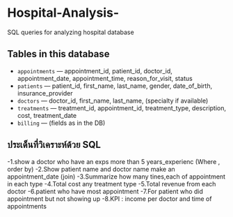# Hospital-Analysis-
SQL queries for analyzing hospital database

## Tables in this database
- `appointments` — appointment_id, patient_id, doctor_id, appointment_date, appointment_time, reason_for_visit, status
- `patients` — patient_id, first_name, last_name, gender, date_of_birth, insurance_provider
- `doctors` — doctor_id, first_name, last_name, (specialty if available)
- `treatments` — treatment_id, appointment_id, treatment_type, description, cost, treatment_date
- `billing` — (fields as in the DB)

</div>

## ประเด็นที่วิเคราะห์ด้วย SQL
-1.show a doctor who have an exps more than 5 years_experienc (Where , order by)
-2.Show patient name and doctor name make an appointment_date (join)
-3.Summarize how many tines,each of appointment in each type 
-4.Total cost any treatment type
-5.Total revenue from each doctor
-6.patient who have most appointment
-7.For patient who did appointment but not showing up
-8.KPI : income per doctor and time of appointments
</div>
